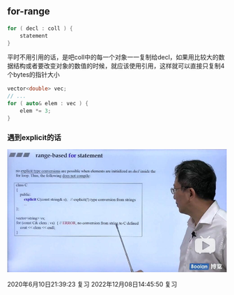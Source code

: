 ## for-range
```cpp
for ( decl : coll ) {
    statement
}
```

平时不用引用的话，是吧coll中的每一个对象一一复制给decl，如果用比较大的数据结构或者要改变对象的数值的时候，就应该使用引用，这样就可以直接只复制4个bytes的指针大小
```cpp
vector<double> vec;
// ...
for ( auto& elem : vec ) {
    elem *= 3;
}
```

### 遇到explicit的话
![遇到explicit](遇到explicit.jpg)

2020年6月10日21:39:23 复习
2022年12月08日14:45:50 复习